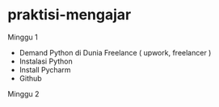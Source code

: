 # praktisi-mengajar

Minggu 1

- Demand Python di Dunia Freelance ( upwork, freelancer )
- Instalasi Python
- Install Pycharm
- Github

Minggu 2
